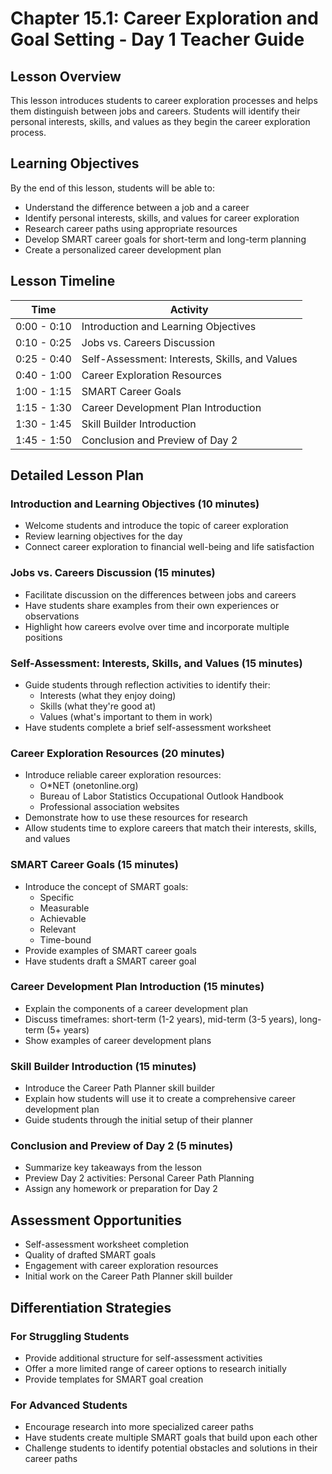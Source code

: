 # Chapter 15.1: Career Exploration and Goal Setting - Day 1 Teacher Guide

## Lesson Overview

This lesson introduces students to career exploration processes and helps them distinguish between jobs and careers. Students will identify their personal interests, skills, and values as they begin the career exploration process.

## Learning Objectives

By the end of this lesson, students will be able to:
- Understand the difference between a job and a career
- Identify personal interests, skills, and values for career exploration
- Research career paths using appropriate resources
- Develop SMART career goals for short-term and long-term planning
- Create a personalized career development plan

## Lesson Timeline

| Time | Activity |
|------|----------|
| 0:00 - 0:10 | Introduction and Learning Objectives |
| 0:10 - 0:25 | Jobs vs. Careers Discussion |
| 0:25 - 0:40 | Self-Assessment: Interests, Skills, and Values |
| 0:40 - 1:00 | Career Exploration Resources |
| 1:00 - 1:15 | SMART Career Goals |
| 1:15 - 1:30 | Career Development Plan Introduction |
| 1:30 - 1:45 | Skill Builder Introduction |
| 1:45 - 1:50 | Conclusion and Preview of Day 2 |

## Detailed Lesson Plan

### Introduction and Learning Objectives (10 minutes)
- Welcome students and introduce the topic of career exploration
- Review learning objectives for the day
- Connect career exploration to financial well-being and life satisfaction

### Jobs vs. Careers Discussion (15 minutes)
- Facilitate discussion on the differences between jobs and careers
- Have students share examples from their own experiences or observations
- Highlight how careers evolve over time and incorporate multiple positions

### Self-Assessment: Interests, Skills, and Values (15 minutes)
- Guide students through reflection activities to identify their:
  - Interests (what they enjoy doing)
  - Skills (what they're good at)
  - Values (what's important to them in work)
- Have students complete a brief self-assessment worksheet

### Career Exploration Resources (20 minutes)
- Introduce reliable career exploration resources:
  - O*NET (onetonline.org)
  - Bureau of Labor Statistics Occupational Outlook Handbook
  - Professional association websites
- Demonstrate how to use these resources for research
- Allow students time to explore careers that match their interests, skills, and values

### SMART Career Goals (15 minutes)
- Introduce the concept of SMART goals:
  - Specific
  - Measurable
  - Achievable
  - Relevant
  - Time-bound
- Provide examples of SMART career goals
- Have students draft a SMART career goal

### Career Development Plan Introduction (15 minutes)
- Explain the components of a career development plan
- Discuss timeframes: short-term (1-2 years), mid-term (3-5 years), long-term (5+ years)
- Show examples of career development plans

### Skill Builder Introduction (15 minutes)
- Introduce the Career Path Planner skill builder
- Explain how students will use it to create a comprehensive career development plan
- Guide students through the initial setup of their planner

### Conclusion and Preview of Day 2 (5 minutes)
- Summarize key takeaways from the lesson
- Preview Day 2 activities: Personal Career Path Planning
- Assign any homework or preparation for Day 2

## Assessment Opportunities

- Self-assessment worksheet completion
- Quality of drafted SMART goals
- Engagement with career exploration resources
- Initial work on the Career Path Planner skill builder

## Differentiation Strategies

### For Struggling Students
- Provide additional structure for self-assessment activities
- Offer a more limited range of career options to research initially
- Provide templates for SMART goal creation

### For Advanced Students
- Encourage research into more specialized career paths
- Have students create multiple SMART goals that build upon each other
- Challenge students to identify potential obstacles and solutions in their career paths
